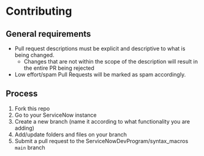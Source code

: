 # Contributing

## General requirements

- Pull request descriptions must be explicit and descriptive to what is being changed.
  - Changes that are not within the scope of the description will result in the entire PR being rejected
- Low effort/spam Pull Requests will be marked as spam accordingly.

## Process

1. Fork this repo
2. Go to your ServiceNow instance
3. Create a new branch (name it according to what functionality you are adding)
4. Add/update folders and files on your branch
6. Submit a pull request to the ServiceNowDevProgram/syntax_macros `main` branch
